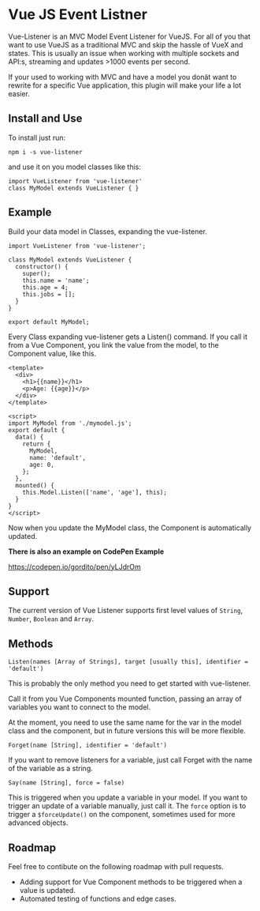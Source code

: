# Vue JS Event Listner

Vue-Listener is an MVC Model Event Listener for VueJS. For all of you that want to use VueJS as a traditional MVC and skip the hassle of VueX and states. This is usually an issue when working with multiple sockets and API:s, streaming and updates >1000 events per second.

If your used to working with MVC and have a model you donät want to rewrite for a specific Vue application, this plugin will make your life a lot easier.

## Install and Use

To install just run:

```
npm i -s vue-listener
```

and use it on you model classes like this:

```
import VueListener from 'vue-listener'
class MyModel extends VueListener { }
```

## Example

Build your data model in Classes, expanding the vue-listener.

```
import VueListener from 'vue-listener';

class MyModel extends VueListener {
  constructor() {
    super();
    this.name = 'name';
    this.age = 4;
    this.jobs = [];
  }
}

export default MyModel;
```

Every Class expanding vue-listener gets a Listen() command. If you call it from a Vue Component, you link the value from the model, to the Component value, like this.

```
<template>
  <div>
    <h1>{{name}}</h1>
    <p>Age: {{age}}</p>
  </div>
</template>

<script>
import MyModel from './mymodel.js';
export default {
  data() {
    return {
      MyModel,
      name: 'default',
      age: 0,
    };
  },
  mounted() {
    this.Model.Listen(['name', 'age'], this);
  }
}
</script>
```

Now when you update the MyModel class, the Component is automatically updated.

**There is also an example on CodePen Example**

https://codepen.io/gordito/pen/yLJdrOm

## Support

The current version of Vue Listener supports first level values of `String`, `Number`, `Boolean` and `Array`.

## Methods

`Listen(names [Array of Strings], target [usually this], identifier = 'default')`

This is probably the only method you need to get started with vue-listener.

Call it from you Vue Components mounted function, passing an array of variables you want to connect to the model.

At the moment, you need to use the same name for the var in the model class and the component, but in future versions this will be more flexible.


`Forget(name [String], identifier = 'default')`

If you want to remove listeners for a variable, just call Forget with the name of the variable as a string.



`Say(name [String], force = false)`

This is triggered when you update a variable in your model. If you want to trigger an update of a variable manually, just call it. The `force` option is to trigger a `$forceUpdate()` on the component, sometimes used for more advanced objects.


## Roadmap

Feel free to contibute on the following roadmap with pull requests.

- Adding support for Vue Component methods to be triggered when a value is updated.
- Automated testing of functions and edge cases.
